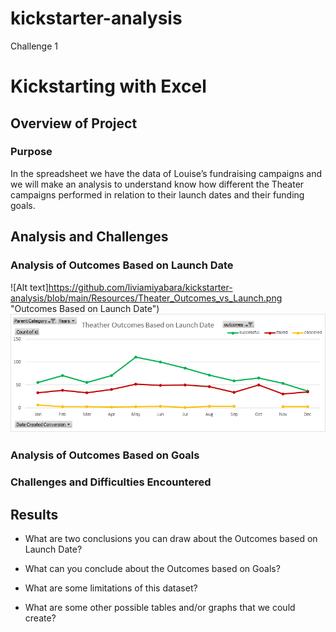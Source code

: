 # kickstarter-analysis
Challenge 1
# Kickstarting with Excel

## Overview of Project

### Purpose
In the spreadsheet we have the data of Louise’s fundraising campaigns and we will make an analysis to understand know how different the Theater campaigns performed in relation to their launch dates and their funding goals.
## Analysis and Challenges

### Analysis of Outcomes Based on Launch Date
![Alt text]https://github.com/liviamiyabara/kickstarter-analysis/blob/main/Resources/Theater_Outcomes_vs_Launch.png "Outcomes Based on Launch Date")
![ScreenShot](https://github.com/liviamiyabara/kickstarter-analysis/blob/main/Resources/Theater_Outcomes_vs_Launch.png)
### Analysis of Outcomes Based on Goals

### Challenges and Difficulties Encountered

## Results

- What are two conclusions you can draw about the Outcomes based on Launch Date?

- What can you conclude about the Outcomes based on Goals?

- What are some limitations of this dataset?

- What are some other possible tables and/or graphs that we could create?
